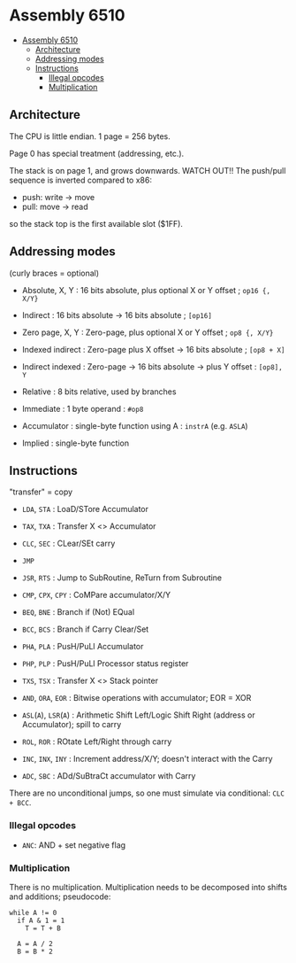 # Assembly 6510

- [Assembly 6510](#assembly-6510)
  - [Architecture](#architecture)
  - [Addressing modes](#addressing-modes)
  - [Instructions](#instructions)
    - [Illegal opcodes](#illegal-opcodes)
    - [Multiplication](#multiplication)

## Architecture

The CPU is little endian. 1 page = 256 bytes.

Page 0 has special treatment (addressing, etc.).

The stack is on page 1, and grows downwards. WATCH OUT!! The push/pull sequence is inverted compared to x86:

- push: write -> move
- pull: move -> read

so the stack top is the first available slot ($1FF).

## Addressing modes

(curly braces = optional)

- Absolute, X, Y   : 16 bits absolute, plus optional X or Y offset   ; `op16 {, X/Y}`
- Indirect         : 16 bits absolute -> 16 bits absolute            ; `[op16]`

- Zero page, X, Y  : Zero-page, plus optional X or Y offset          ; `op8 {, X/Y}`
- Indexed indirect : Zero-page plus X offset -> 16 bits absolute     ; `[op8 + X]`
- Indirect indexed : Zero-page -> 16 bits absolute -> plus Y offset  : `[op8], Y`

- Relative         : 8 bits relative, used by branches

- Immediate        : 1 byte operand                                  : `#op8`
- Accumulator      : single-byte function using A                    : `instrA` (e.g. `ASLA`)
- Implied          : single-byte function

## Instructions

"transfer" = copy

- `LDA`, `STA`     : LoaD/STore Accumulator
- `TAX`, `TXA`     : Transfer X <> Accumulator

- `CLC`, `SEC`     : CLear/SEt carry

- `JMP`
- `JSR`, `RTS`     : Jump to SubRoutine, ReTurn from Subroutine

- `CMP`, `CPX`, `CPY` : CoMPare accumulator/X/Y
- `BEQ`, `BNE`        : Branch if (Not) EQual
- `BCC`, `BCS`        : Branch if Carry Clear/Set

- `PHA`, `PLA`     : PusH/PuLl Accumulator
- `PHP`, `PLP`     : PusH/PuLl Processor status register
- `TXS`, `TSX`     : Transfer X <> Stack pointer

- `AND`, `ORA`, `EOR`    : Bitwise operations with accumulator; EOR = XOR
- `ASL`(`A`), `LSR`(`A`) : Arithmetic Shift Left/Logic Shift Right (address or Accumulator); spill to carry
- `ROL`, `ROR`           : ROtate Left/Right through carry

- `INC`, `INX`, `INY` : Increment address/X/Y; doesn't interact with the Carry
- `ADC`, `SBC`        : ADd/SuBtraCt accumulator with Carry

There are no unconditional jumps, so one must simulate via conditional: `CLC + BCC`.

### Illegal opcodes

- `ANC`: AND + set negative flag

### Multiplication

There is no multiplication. Multiplication needs to be decomposed into shifts and additions; pseudocode:

```
while A != 0
  if A & 1 = 1
    T = T + B

  A = A / 2
  B = B * 2
```
